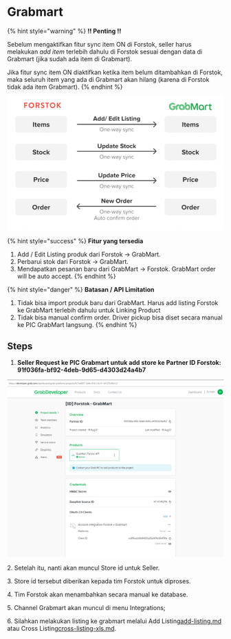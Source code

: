 # Grabmart

{% hint style="warning" %}
**!! Penting !!**

Sebelum mengaktifkan fitur sync item ON di Forstok, seller harus melakukan _add item_ terlebih dahulu di Forstok sesuai dengan data di Grabmart (jika sudah ada item di Grabmart).

Jika fitur sync item ON diaktifkan ketika item belum ditambahkan di Forstok, maka seluruh item yang ada di Grabmart akan hilang (karena di Forstok tidak ada item Grabmart).
{% endhint %}

![](<../../.gitbook/assets/Screen Shot 2022-03-08 at 12.37.32 PM.png>)

{% hint style="success" %}
**Fitur yang tersedia**

1. Add / Edit Listing produk dari Forstok → GrabMart.
2. Perbarui stok dari Forstok → GrabMart.
3. Mendapatkan pesanan baru dari GrabMart → Forstok. GrabMart order will be auto accept.&#x20;
{% endhint %}

{% hint style="danger" %}
**Batasan / API Limitation**

1. Tidak bisa import produk baru dari GrabMart. Harus add listing Forstok ke GrabMart terlebih dahulu untuk Linking Product
2. Tidak bisa manual confirm order. Driver pickup bisa diset secara manual ke PIC GrabMart langsung. &#x20;
{% endhint %}

## Steps

1. **Seller Request ke PIC Grabmart untuk add store ke Partner ID Forstok: 91f036fa-bf92-4deb-9d65-d4303d24a4b7**

![](<../../.gitbook/assets/image (443).png>)

2\. Setelah itu, nanti akan muncul Store id untuk Seller.

3\. Store id tersebut diberikan kepada tim Forstok untuk diproses.

4\. Tim Forstok akan menambahkan secara manual ke database.

5\. Channel Grabmart akan muncul di menu Integrations;

6\. Silahkan melakukan listing ke grabmart melalui Add Listing[add-listing.md](../listing-products/add-listing.md "mention") atau Cross Listing[cross-listing-xls.md](../listing-products/cross-listing-xls.md "mention").

